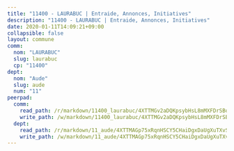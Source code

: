 ```yaml
---
title: "11400 - LAURABUC | Entraide, Annonces, Initiatives"
description: "11400 - LAURABUC | Entraide, Annonces, Initiatives"
date: 2020-01-11T14:09:21+09:00
collapsible: false
layout: commune
comm:
  nom: "LAURABUC"
  slug: laurabuc
  cp: "11400"
dept:
  nom: "Aude"
  slug: aude
  num: "11"
peerpad:
  comm:
    read_path: /r/markdown/11400_laurabuc/4XTTMGv2aDQKpsybHsL8mMXFDrSBoZjqJxUfqezrcjhs2d6Ma
    write_path: /w/markdown/11400_laurabuc/4XTTMGv2aDQKpsybHsL8mMXFDrSBoZjqJxUfqezrcjhs2d6Ma-K3TgTxGVrwoh1AqDmWPQi9z98cqVuGWnHbkKK76ps7uUU8MhhGJ79HtunjraFsRvHDjbAaDQBiM7iBA74GQj21TToic18JBH7GZ7g8ASEXz5HaQPA5mynAhkS3uvbocGhNaFbiRA
  dept:
    read_path: /r/markdown/11_aude/4XTTMAGp75xRqnHSCY5CHaiDgxDaUgXuTXvSZDHnY1JdjJiUk
    write_path: /w/markdown/11_aude/4XTTMAGp75xRqnHSCY5CHaiDgxDaUgXuTXvSZDHnY1JdjJiUk-K3TgUenjCPDfs1W21bst2JvrPDW324QBfMvPid11puzXxXGQEeNw9p4QtfnUhSn4LYSwR6UDBQmdr3wFq2CDRGqNz2QynSm58zgCpz2PKP6Y24UTpxW22MudfeZ339ZPKnHm6XTr
---
```



